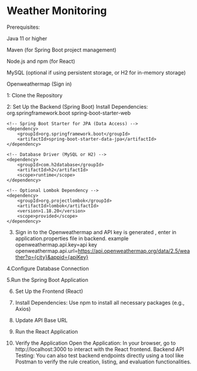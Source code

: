 # Weather Monitoring




 Prerequisites:
 
Java 11 or higher

Maven (for Spring Boot project management)

Node.js and npm (for React)

MySQL (optional if using persistent storage, or H2 for in-memory storage)

Openweathermap (Sign in)







 1: Clone the Repository
 
 2: Set Up the Backend (Spring Boot)
   Install Dependencies:
   <dependencies>
    <!-- Spring Boot Starter for Web and REST APIs -->
    <dependency>
        <groupId>org.springframework.boot</groupId>
        <artifactId>spring-boot-starter-web</artifactId>
    </dependency>

    <!-- Spring Boot Starter for JPA (Data Access) -->
    <dependency>
        <groupId>org.springframework.boot</groupId>
        <artifactId>spring-boot-starter-data-jpa</artifactId>
    </dependency>

    <!-- Database Driver (MySQL or H2) -->
    <dependency>
        <groupId>com.h2database</groupId>
        <artifactId>h2</artifactId>
        <scope>runtime</scope>
    </dependency>

    <!-- Optional Lombok Dependency -->
    <dependency>
        <groupId>org.projectlombok</groupId>
        <artifactId>lombok</artifactId>
        <version>1.18.20</version>
        <scope>provided</scope>
    </dependency>
</dependencies>

3. Sign in to the Openweathermap and API key is generated , enter in application.properties file in backend.
     example
      openweathermap.api.key=api key
      openweathermap.api.url=https://api.openweathermap.org/data/2.5/weather?q={city}&appid={apiKey}

4.Configure Database Connection

5.Run the Spring Boot Application

6. Set Up the Frontend (React)
   
7. Install Dependencies: Use npm to install all necessary packages (e.g., Axios)

8. Update API Base URL

9. Run the React Application

10. Verify the Application
   Open the Application: In your browser, go to http://localhost:3000 to interact with the React frontend.
   Backend API Testing: You can also test backend endpoints directly using a tool like Postman to verify the rule creation, listing, and evaluation functionalities.





